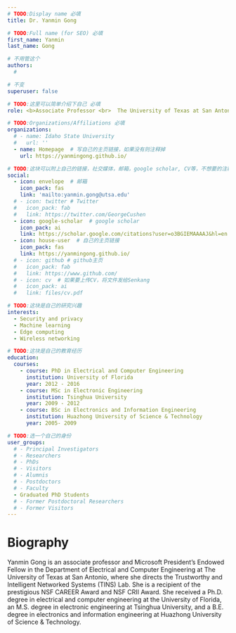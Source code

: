 ```yaml
---
# TODO:Display name 必填
title: Dr. Yanmin Gong 

# TODO:Full name (for SEO) 必填
first_name: Yanmin   
last_name: Gong

# 不用管这个
authors:
  # 

# 不变
superuser: false

# TODO:这里可以简单介绍下自己 必填
role: <b>Associate Professor <br>  The University of Texas at San Antonio, USA</b>

# TODO:Organizations/Affiliations 必填
organizations:
  # - name: Idaho State University 
  #   url: ''
  - name: Homepage  # 写自己的主页链接，如果没有则注释掉
    url: https://yanmingong.github.io/

# TODO:这块可以附上自己的链接，社交媒体，邮箱，google scholar, CV等，不想要的注释掉即可
social:
  - icon: envelope  # 邮箱
    icon_pack: fas
    link: 'mailto:yanmin.gong@utsa.edu'
  # - icon: twitter # Twitter
  #   icon_pack: fab  
  #   link: https://twitter.com/GeorgeCushen
  - icon: google-scholar  # google scholar
    icon_pack: ai
    link: https://scholar.google.com/citations?user=o3BGIEMAAAAJ&hl=en
  - icon: house-user  # 自己的主页链接
    icon_pack: fas
    link: https://yanmingong.github.io/
  # - icon: github # github主页
  #   icon_pack: fab   
  #   link: https://www.github.com/
  # - icon: cv  # 如果要上传CV，将文件发给Senkang
  #   icon_pack: ai
  #   link: files/cv.pdf

# TODO:这块是自己的研究兴趣
interests:
  - Security and privacy
  - Machine learning
  - Edge computing
  - Wireless networking

# TODO:这块是自己的教育经历
education:
  courses:
    - course: PhD in Electrical and Computer Engineering
      institution: University of Florida
      year: 2012 - 2016
    - course: MSc in Electronic Engineering
      institution: Tsinghua University
      year: 2009 - 2012
    - course: BSc in Electronics and Information Engineering
      institution: Huazhong University of Science & Technology
      year: 2005- 2009

# TODO:选一个自己的身份
user_groups:
  # - Principal Investigators
  # - Researchers
  # - PhDs
  # - Visitors
  # - Alumnis
  # - Postdoctors
  # - Faculty
  - Graduated PhD Students
  # - Former Postdoctoral Researchers
  # - Former Visitors
---
```

<!-- TODO:写自己的Biography -->
# Biography
<!-- <p style="text-align:justify">  -->
Yanmin Gong is an associate professor and Microsoft President’s Endowed Fellow in the Department of Electrical and Computer Engineering at The University of Texas at San Antonio, where she directs the Trustworthy and Intelligent Networked Systems (TINS) Lab. She is a recipient of the prestigious NSF CAREER Award and NSF CRII Award. She received a Ph.D. degree in electrical and computer engineering at the University of Florida, an M.S. degree in electronic engineering at Tsinghua University, and a B.E. degree in electronics and information engineering at Huazhong University of Science & Technology.
